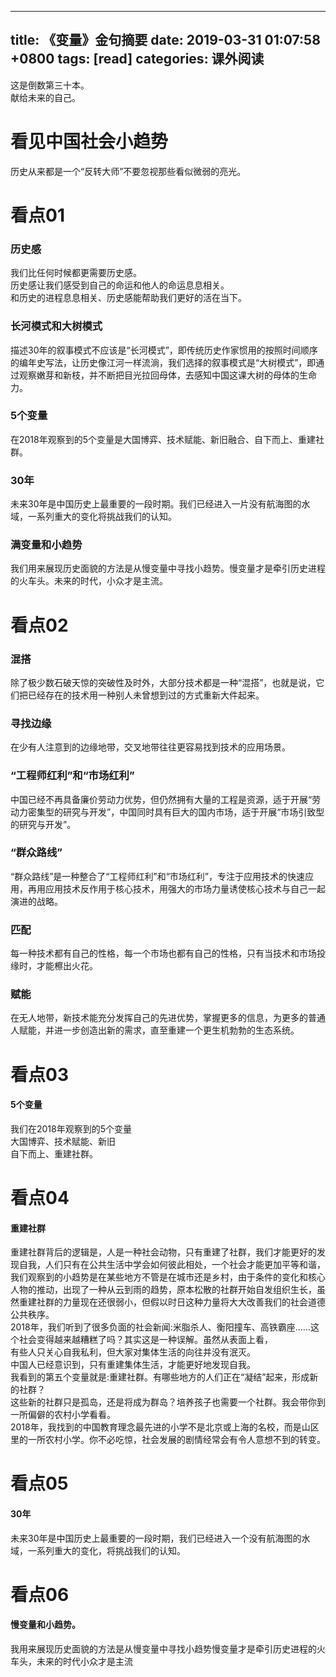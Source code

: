 
---
title: 《变量》金句摘要
date: 2019-03-31 01:07:58 +0800
tags: [read]
categories: 课外阅读
---
这是倒数第三十本。<br />献给未来的自己。

<a name="4fa02c5f"></a>
# 看见中国社会小趋势
历史从来都是一个“反转大师”不要忽视那些看似微弱的亮光。
<a name="ea08edf6"></a>
# 看点01
<a name="b3707c08"></a>
### 历史感
我们比任何时候都更需要历史感。<br />历史感让我们感受到自己的命运和他人的命运息息相关。<br />和历史的进程息息相关、历史感能帮助我们更好的活在当下。
<a name="60530bdd"></a>
### 长河模式和大树模式
描述30年的叙事模式不应该是“长河模式”，即传统历史作家惯用的按照时间顺序的编年史写法，让历史像江河一样流淌，我们选择的叙事模式是“大树模式”，即通过观察嫩芽和新枝，并不断把目光拉回母体，去感知中国这课大树的母体的生命力。
<a name="a7c2b786"></a>
### 5个变量
在2018年观察到的5个变量是大国博弈、技术赋能、新旧融合、自下而上、重建社群。
<a name="300f999c"></a>
### 30年
未来30年是中国历史上最重要的一段时期。我们已经进入一片没有航海图的水域，一系列重大的变化将挑战我们的认知。
<a name="af5b6a10"></a>
### 满变量和小趋势
我们用来展现历史面貌的方法是从慢变量中寻找小趋势。慢变量才是牵引历史进程的火车头。未来的时代，小众才是主流。
<a name="d43f9895"></a>
# 看点02
<a name="78fa8186"></a>
### 混搭
除了极少数石破天惊的突破性及时外，大部分技术都是一种“混搭”，也就是说，它们把已经存在的技术用一种别人未曾想到过的方式重新大件起来。
<a name="05b7d13a"></a>
### 寻找边缘
在少有人注意到的边缘地带，交叉地带往往更容易找到技术的应用场景。
<a name="8e74c406"></a>
### “工程师红利”和“市场红利”
中国已经不再具备廉价劳动力优势，但仍然拥有大量的工程是资源，适于开展“劳动力密集型的研究与开发”，中国同时具有巨大的国内市场，适于开展“市场引致型的研究与开发”。
<a name="0fb2b04d"></a>
### “群众路线”
“群众路线”是一种整合了“工程师红利”和“市场红利”，专注于应用技术的快速应用，再用应用技术反作用于核心技术，用强大的市场力量诱使核心技术与自己一起演进的战略。
<a name="f504986f"></a>
### 匹配
每一种技术都有自己的性格，每一个市场也都有自己的性格，只有当技术和市场投缘时，才能檫出火花。
<a name="3572ba33"></a>
### 赋能
在无人地带，新技术能充分发挥自己的先进优势，掌握更多的信息，为更多的普通人赋能，并进一步创造出新的需求，直至重建一个更生机勃勃的生态系统。
<a name="ad31b93c"></a>
# 看点03
<a name="a7c2b786-1"></a>
#### 5个变量
我们在2018年观察到的5个变量<br />大国博弈、技术赋能、新旧<br />自下而上、重建社群。
<a name="6f3f2b9d"></a>
# 看点04
<a name="c7439a0c"></a>
#### 重建社群
重建社群背后的逻辑是，人是一种社会动物，只有重建了社群，我们才能更好的发现自我，人们只有在公共生活中学会如何彼此相处，一个社会才能更加平等和谐，我们观察到的小趋势是在某些地方不管是在城市还是乡村，由于条件的变化和核心人物的推动，出现了一种从云到雨的趋势，原本松散的社群开始自发组织生长，虽然重建社群的力量现在还很弱小，但假以时日这种力量将大大改善我们的社会道德公共秩序。<br />2018年，我们听到了很多负面的社会新闻:米脂杀人、衡阳撞车、高铁霸座……这个社会变得越来越糟糕了吗？其实这是一种误解。虽然从表面上看，<br />有些人只关心自我私利，但大家对集体生活的向往并没有泯灭。<br />中国人已经意识到，只有重建集体生活，才能更好地发现自我。<br />我看到的第五个变量就是:重建社群。有哪些地方的人们正在“凝结”起来，形成新的社群？<br />这些新的社群只是孤岛，还是将成为群岛？培养孩子也需要一个社群。我会带你到一所偏僻的农村小学看看。<br />2018年，我找到的中国教育理念最先进的小学不是北京或上海的名校，而是山区里的一所农村小学。你不必吃惊，社会发展的剧情经常会有令人意想不到的转变。
<a name="94f5761f"></a>
# 看点05
<a name="300f999c-1"></a>
#### 30年
未来30年是中国历史上最重要的一段时期，我们已经进入一个没有航海图的水域，一系列重大的变化，将挑战我们的认知。
<a name="ad03016c"></a>
# 看点06
<a name="670e237f"></a>
#### 慢变量和小趋势。
我用来展现历史面貌的方法是从慢变量中寻找小趋势慢变量才是牵引历史进程的火车头，未来的时代小众才是主流




